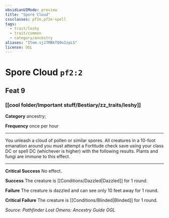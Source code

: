 ```yaml
---
obsidianUIMode: preview
title: "Spore Cloud"
cssclasses: pf2e,pf2e-spell
tags:
  - trait/leshy
  - trait/common
  - category/ancestry
aliases: "Item.sjJ7MBkTQ9nIzpLS"
license: OGL
---
```

# Spore Cloud `pf2:2`
## Feat 9
### [[cool folder/Important stuff/Bestiary/zz_traits/leshy]]

**Category** ancestry; 




**Frequency** once per hour

* * *

You unleash a cloud of pollen or similar spores. All creatures in a 10-foot emanation around you must attempt a Fortitude check save using your class DC or spell DC (whichever is higher) with the following results. Plants and fungi are immune to this effect.

* * *

**Critical Success** No effect.

**Success** The creature is [[Conditions/Dazzled|Dazzled]] for 1 round.

**Failure** The creature is dazzled and can see only 10 feet away for 1 round.

**Critical Failure** The creature is [[Conditions/Blinded|Blinded]] for 1 round.

*Source: Pathfinder Lost Omens: Ancestry Guide*
*OGL*